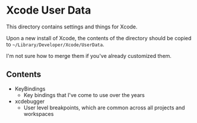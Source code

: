 # Xcode User Data

This directory contains settings and things for Xcode.

Upon a new install of Xcode, the contents of the directory should be copied to `~/Library/Developer/Xcode/UserData`.

I'm not sure how to merge them if you've already customized them.

## Contents

- KeyBindings
	- Key bindings that I've come to use over the years
- xcdebugger
	- User level breakpoints, which are common across all projects and workspaces